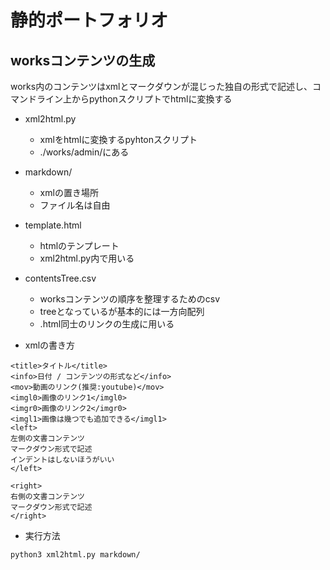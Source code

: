 # 静的ポートフォリオ

## worksコンテンツの生成
works内のコンテンツはxmlとマークダウンが混じった独自の形式で記述し、コマンドライン上からpythonスクリプトでhtmlに変換する  

- xml2html.py
    - xmlをhtmlに変換するpyhtonスクリプト
    - ./works/admin/にある
- markdown/
    - xmlの置き場所
    - ファイル名は自由
- template.html
    - htmlのテンプレート
    - xml2html.py内で用いる
- contentsTree.csv
    - worksコンテンツの順序を整理するためのcsv
    - treeとなっているが基本的には一方向配列
    - .html同士のリンクの生成に用いる

- xmlの書き方
```
<title>タイトル</title>
<info>日付 / コンテンツの形式など</info>
<mov>動画のリンク(推奨:youtube)</mov>
<imgl0>画像のリンク1</imgl0>
<imgr0>画像のリンク2</imgr0>
<imgl1>画像は幾つでも追加できる</imgl1>
<left>
左側の文書コンテンツ
マークダウン形式で記述
インデントはしないほうがいい
</left>

<right>
右側の文書コンテンツ
マークダウン形式で記述
</right>
```


- 実行方法
```
python3 xml2html.py markdown/
```